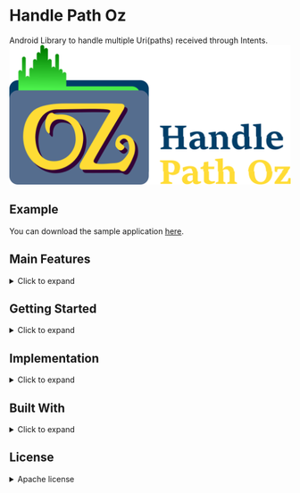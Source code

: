 # Handle Path Oz

Android Library to handle multiple Uri(paths) received through Intents.
![](gitresources/logo_git.png)

## Example
You can download the sample application [here](app/build/outputs/apk/release/HandlePathOZ.apk).

## Main Features
<details>
  <summary markdown="span">Click to expand</summary>

  ```Add features```
  
</details>

## Getting Started
<details>
  <summary markdown="span">Click to expand</summary>
  
  ### Installation 
  ```Add to gradle```
  
  ### Usage
  ```Any config```
  
</details>

## Implementation
<details>
  <summary markdown="span">Click to expand</summary>
  
  ```Codes here```
  
</details>

## Built With

<details>
  <summary markdown="span">Click to expand</summary>
  
  * [Android Studio 4.0](https://developer.android.com/studio)
  
</details>


## License
<details>
  <summary markdown="span">Apache license</summary>
  
Copyright (C) 2020 HandlePathOz

Licensed under the Apache License, Version 2.0 (the "License");
you may not use this file except in compliance with the License.
You may obtain a copy of the License at

   http://www.apache.org/licenses/LICENSE-2.0

Unless required by applicable law or agreed to in writing, software
distributed under the License is distributed on an "AS IS" BASIS,
WITHOUT WARRANTIES OR CONDITIONS OF ANY KIND, either express or implied.
See the License for the specific language governing permissions and
limitations under the License.

  * [Apache License 2.0](gitresources/LICENSE.md)
</details>
